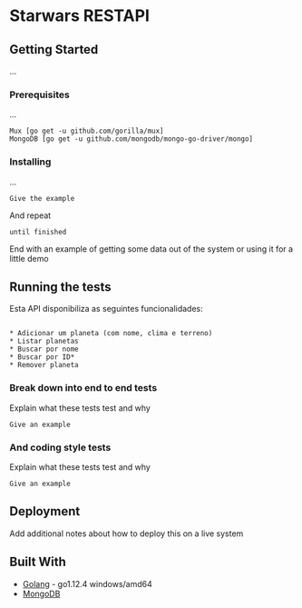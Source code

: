 # Starwars RESTAPI 


## Getting Started

...

### Prerequisites

...

```
Mux [go get -u github.com/gorilla/mux]
MongoDB [go get -u github.com/mongodb/mongo-go-driver/mongo]
```

### Installing

...


```
Give the example
```

And repeat

```
until finished
```

End with an example of getting some data out of the system or using it for a little demo

## Running the tests

Esta API disponibiliza as seguintes funcionalidades:

```

* Adicionar um planeta (com nome, clima e terreno)
* Listar planetas
* Buscar por nome
* Buscar por ID*
* Remover planeta

```

### Break down into end to end tests

Explain what these tests test and why

```
Give an example
```

### And coding style tests

Explain what these tests test and why

```
Give an example
```

## Deployment

Add additional notes about how to deploy this on a live system

## Built With

* [Golang](http://golang.org/) - go1.12.4 windows/amd64
* [MongoDB](www.mongodb.com)

